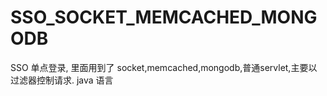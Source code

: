 # SSO_SOCKET_MEMCACHED_MONGODB
SSO 单点登录, 里面用到了 socket,memcached,mongodb,普通servlet,主要以过滤器控制请求. java 语言

